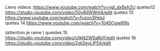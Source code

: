 Liens videos :https://www.youtube.com/watch?v=ngl_dxBxh2U
quetes12 https://studio.youtube.com/video/50y8jIWWnl4/edit
quetes 13 https://www.youtube.com/watch?v=fyzon3PeIuI  
quetes 14 https://www.youtube.com/watch?v=1045Cgw69ls

(attention je rame )
questes 15 https://studio.youtube.com/video/UIkN2WSaRoY/edit
quetes 16 https://studio.youtube.com/video/2gt3gyLiP54/edit
